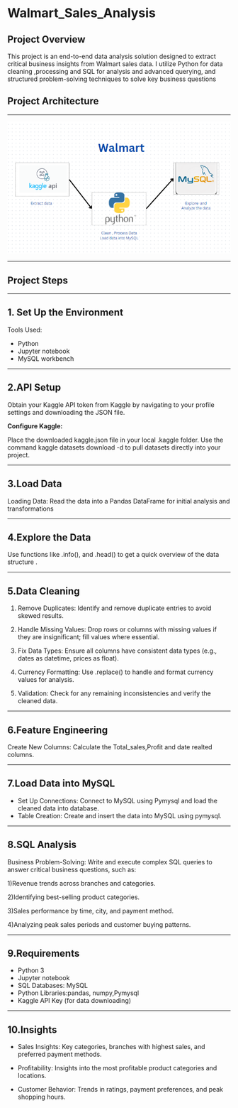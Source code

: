 # Walmart_Sales_Analysis

## Project Overview  

This project is an end-to-end data analysis solution designed to extract critical business insights from Walmart sales data.
I utilize Python for data cleaning ,processing and SQL for analysis and advanced querying, and structured problem-solving techniques to solve key business questions


## Project Architecture
---

![Walmart](Walmart.png)



---


## Project Steps

---

## 1. Set Up the Environment

Tools Used:
- Python
- Jupyter notebook
- MySQL workbench


---

## 2.API Setup

Obtain your Kaggle API token from Kaggle by navigating to your profile settings and downloading the JSON file.

**Configure Kaggle:**

Place the downloaded kaggle.json file in your local .kaggle folder.
Use the command kaggle datasets download -d <dataset-path> to pull datasets directly into your project.

---


## 3.Load Data

Loading Data:
Read the data into a Pandas DataFrame for initial analysis and transformations

---

## 4.Explore the Data

 Use functions like .info(),  and .head() to get a quick overview of the data structure .

---

## 5.Data Cleaning

1) Remove Duplicates: Identify and remove duplicate entries to avoid skewed results.
   
2) Handle Missing Values: Drop rows or columns with missing values if they are insignificant; fill values where essential.
   
3) Fix Data Types: Ensure all columns have consistent data types (e.g., dates as datetime, prices as float).
   
4) Currency Formatting: Use .replace() to handle and format currency values for analysis.
   
5) Validation: Check for any remaining inconsistencies and verify the cleaned data.


---

## 6.Feature Engineering

Create New Columns: 
Calculate the Total_sales,Profit and date realted columns.

---

## 7.Load Data into MySQL

- Set Up Connections: Connect to MySQL using Pymysql and load the cleaned data into database.
- Table Creation: Create and insert the data into MySQL using pymysql.

---

## 8.SQL Analysis

Business Problem-Solving: Write and execute complex SQL queries to answer critical business questions, such as:

1)Revenue trends across branches and categories.

2)Identifying best-selling product categories.

3)Sales performance by time, city, and payment method.

4)Analyzing peak sales periods and customer buying patterns.

---

## 9.Requirements

- Python 3
- Jupyter notebook
- SQL Databases: MySQL
- Python Libraries:pandas, numpy,Pymysql
- Kaggle API Key (for data downloading)

--- 

## 10.Insights

- Sales Insights:
Key categories, branches with highest sales, and preferred payment methods.

- Profitability: 
Insights into the most profitable product categories and locations.

- Customer Behavior:
Trends in ratings, payment preferences, and peak shopping hours.
